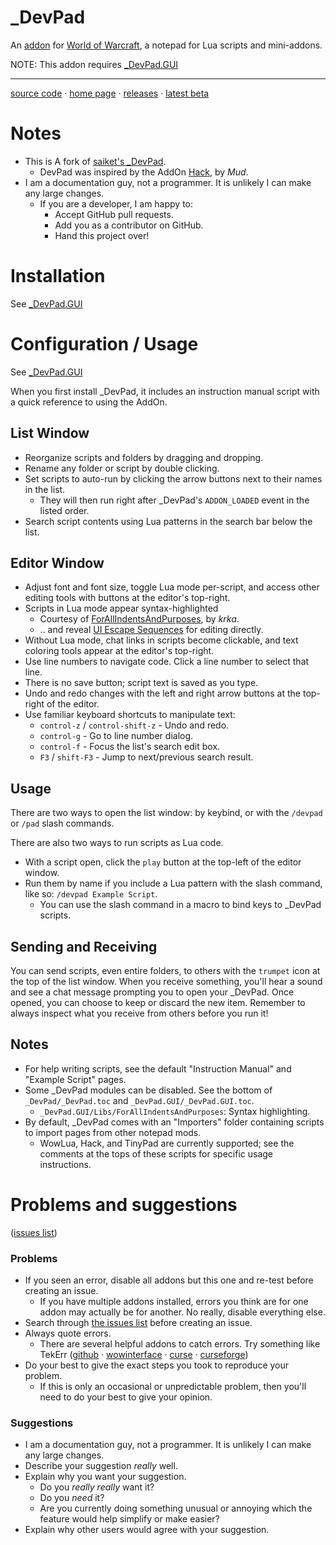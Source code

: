 # _DevPad

An 
[addon](http://blog.spiralofhope.com/?p=17845)
for 
[World of Warcraft](http://blog.spiralofhope.com/?p=2987), 
a notepad for Lua scripts and mini-addons.

NOTE:  This addon requires [_DevPad.GUI](https://github.com/spiralofhope/_DevPad.GUI)

----

[source code](https://github.com/spiralofhope/_DevPad)
 · [home page](http://blog.spiralofhope.com/?p=17397)
 · [releases](https://github.com/spiralofhope/_DevPad/releases)
 · [latest beta](https://github.com/spiralofhope/_DevPad/archive/master.zip)



# Notes

- This is A fork of 
[saiket's _DevPad](https://github.com/Saiket/wow-saiket/tree/master/_DevPad).
  -  DevPad was inspired by the AddOn [Hack](https://www.wowinterface.com/downloads/info11101-Hack.html), by *Mud*.
- I am a documentation guy, not a programmer.  It is unlikely I can make any large changes.
  -  If you are a developer, I am happy to:
     -  Accept GitHub pull requests.
     -  Add you as a contributor on GitHub.
     -  Hand this project over!




# Installation

See [_DevPad.GUI](https://github.com/spiralofhope/_DevPad.GUI)



# Configuration / Usage

See [_DevPad.GUI](https://github.com/spiralofhope/_DevPad.GUI)

When you first install _DevPad, it includes an instruction manual script with a quick reference to using the AddOn.


## List Window

- Reorganize scripts and folders by dragging and dropping.
- Rename any folder or script by double clicking.
- Set scripts to auto-run by clicking the arrow buttons next to their names in the list.
  -  They will then run right after _DevPad's `ADDON_LOADED` event in the listed order.
- Search script contents using Lua patterns in the search bar below the list.


## Editor Window

- Adjust font and font size, toggle Lua mode per-script, and access other editing tools with buttons at the editor's top-right.
- Scripts in Lua mode appear syntax-highlighted
  -  Courtesy of [ForAllIndentsAndPurposes](https://www.wowinterface.com/downloads/info4895-ForAllIndentsAndPurposes.html), by *krka*.
  -  .. and reveal [UI Escape Sequences](https://wow.gamepedia.com/UI_escape_sequences) for editing directly.
- Without Lua mode, chat links in scripts become clickable, and text coloring tools appear at the editor's top-right.
- Use line numbers to navigate code.  Click a line number to select that line.
- There is no save button; script text is saved as you type.
- Undo and redo changes with the left and right arrow buttons at the top-right of the editor.
- Use familiar keyboard shortcuts to manipulate text:
  -  `control-z` / `control-shift-z` - Undo and redo.
  -  `control-g`                     - Go to line number dialog.
  -  `control-f`                     - Focus the list's search edit box.
  -  `F3` / `shift-F3`               - Jump to next/previous search result.


## Usage

There are two ways to open the list window: by keybind, or with the `/devpad` or `/pad` slash commands.

There are also two ways to run scripts as Lua code.

- With a script open, click the `play` button at the top-left of the editor window.
- Run them by name if you include a Lua pattern with the slash command, like so: `/devpad Example Script`.
  -  You can use the slash command in a macro to bind keys to _DevPad scripts.


## Sending and Receiving

You can send scripts, even entire folders, to others with the `trumpet` icon at the top of the list window.  When you receive something, you'll hear a sound and see a chat message prompting you to open your _DevPad.  Once opened, you can choose to keep or discard the new item.  Remember to always inspect what you receive from others before you run it!


## Notes

- For help writing scripts, see the default "Instruction Manual" and "Example Script" pages.
- Some _DevPad modules can be disabled.  See the bottom of `_DevPad/_DevPad.toc` and `_DevPad.GUI/_DevPad.GUI.toc`.
  -  `_DevPad.GUI/Libs/ForAllIndentsAndPurposes`: Syntax highlighting.
- By default, _DevPad comes with an "Importers" folder containing scripts to import pages from other notepad mods.
  -  WowLua, Hack, and TinyPad are currently supported; see the comments at the tops of these scripts for specific usage instructions.



# Problems and suggestions

([issues list](https://github.com/spiralofhope/_DevPad/issues))


### Problems

- If you seen an error, disable all addons but this one and re-test before creating an issue.
  -  If you have multiple addons installed, errors you think are for one addon may actually be for another.  No really, disable everything else.
- Search through [the issues list](https://github.com/spiralofhope/_DevPad/issues) before creating an issue.
- Always quote errors.
  -  There are several helpful addons to catch errors.  Try something like TekErr ([github](https://github.com/TekNoLogic/tekErr) &middot;  [wowinterface](http://www.wowinterface.com/downloads/info6681) &middot; [curse](https://mods.curse.com/project/103101) &middot; [curseforge](https://www.curseforge.com/projects/103101/))
- Do your best to give the exact steps you took to reproduce your problem.
  -  If this is only an occasional or unpredictable problem, then you'll need to do your best to give your opinion.


### Suggestions

- I am a documentation guy, not a programmer.  It is unlikely I can make any large changes.
- Describe your suggestion _really_ well.
- Explain why you want your suggestion.
  -  Do you _really really_ want it?
  -  Do you _need_ it?
  -  Are you currently doing something unusual or annoying which the feature would help simplify or make easier?
- Explain why other users would agree with your suggestion.
